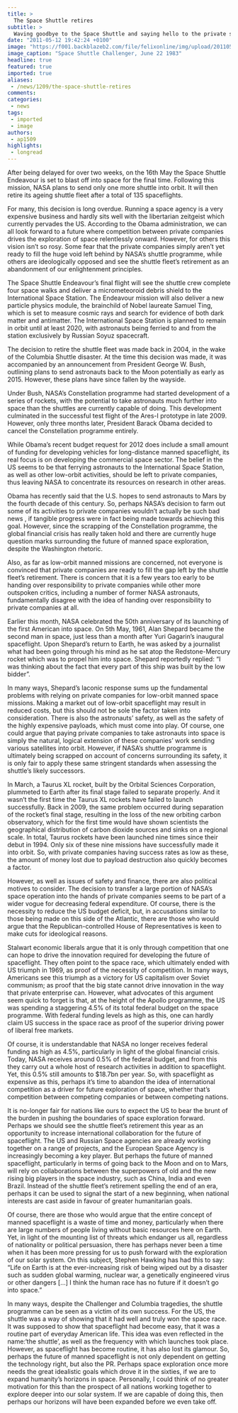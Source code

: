```yaml
---
title: >
  The Space Shuttle retires
subtitle: >
  Waving goodbye to the Space Shuttle and saying hello to the private sector
date: "2011-05-12 19:42:24 +0100"
image: "https://f001.backblazeb2.com/file/felixonline/img/upload/201105122040-felix-space-shuttle-challenger.jpg"
image_caption: "Space Shuttle Challenger, June 22 1983"
headline: true
featured: true
imported: true
aliases:
 - /news/1209/the-space-shuttle-retires
comments:
categories:
 - news
tags:
 - imported
 - image
authors:
 - ap1509
highlights:
 - longread
---
```


After being delayed for over two weeks, on the 16th May the Space Shuttle Endeavour is set to blast off into space for the final time. Following this mission, NASA plans to send only one more shuttle into orbit. It will then retire its ageing shuttle fleet after a total of 135 spaceflights.

For many, this decision is long overdue. Running a space agency is a very expensive business and hardly sits well with the libertarian zeitgeist which currently pervades the US. According to the Obama administration, we can all look forward to a future where competition between private companies drives the exploration of space relentlessly onward. However, for others this vision isn’t so rosy. Some fear that the private companies simply aren’t yet ready to fill the huge void left behind by NASA’s shuttle programme, while others are ideologically opposed and see the shuttle fleet’s retirement as an abandonment of our enlightenment principles.

The Space Shuttle Endeavour’s final flight will see the shuttle crew complete four space walks and deliver a micrometeoroid debris shield to the International Space Station. The Endeavour mission will also deliver a new particle physics module, the brainchild of Nobel laureate Samuel Ting, which is set to measure cosmic rays and search for evidence of both dark matter and antimatter. The International Space Station is planned to remain in orbit until at least 2020, with astronauts being ferried to and from the station exclusively by Russian Soyuz spacecraft.

The decision to retire the shuttle fleet was made back in 2004, in the wake of the Columbia Shuttle disaster. At the time this decision was made, it was accompanied by an announcement from President George W. Bush, outlining plans to send astronauts back to the Moon potentially as early as 2015. However, these plans have since fallen by the wayside.

Under Bush, NASA’s Constellation programme had started development of a series of rockets, with the potential to take astronauts much further into space than the shuttles are currently capable of doing. This development culminated in the successful test flight of the Ares-I prototype in late 2009. However, only three months later, President Barack Obama decided to cancel the Constellation programme entirely.

While Obama’s recent budget request for 2012 does include a small amount of funding for developing vehicles for long-distance manned spaceflight, its real focus is on developing the commercial space sector. The belief in the US seems to be that ferrying astronauts to the International Space Station, as well as other low-orbit activities, should be left to private companies, thus leaving NASA to concentrate its resources on research in other areas.

Obama has recently said that the U.S. hopes to send astronauts to Mars by the fourth decade of this century. So, perhaps NASA’s decision to farm out some of its activities to private companies wouldn’t actually be such bad news , if tangible progress were in fact being made towards achieving this goal. However, since the scrapping of the Constellation programme, the global financial crisis has really taken hold and there are currently huge question marks surrounding the future of manned space exploration, despite the Washington rhetoric.

Also, as far as low-orbit manned missions are concerned, not everyone is convinced that private companies are ready to fill the gap left by the shuttle fleet’s retirement. There is concern that it is a few years too early to be handing over responsibility to private companies while other more outspoken critics, including a number of former NASA astronauts, fundamentally disagree with the idea of handing over responsibility to private companies at all.

Earlier this month, NASA celebrated the 50th anniversary of its launching of the first American into space. On 5th May, 1961, Alan Shepard became the second man in space, just less than a month after Yuri Gagarin’s inaugural spaceflight. Upon Shepard’s return to Earth, he was asked by a journalist what had been going through his mind as he sat atop the Redstone-Mercury rocket which was to propel him into space. Shepard reportedly replied: “I was thinking about the fact that every part of this ship was built by the low bidder”.

In many ways, Shepard’s laconic response sums up the fundamental problems with relying on private companies for low-orbit manned space missions. Making a market out of low-orbit spaceflight may result in reduced costs, but this should not be sole the factor taken into consideration. There is also the astronauts’ safety, as well as the safety of the highly expensive payloads, which must come into play. Of course, one could argue that paying private companies to take astronauts into space is simply the natural, logical extension of these companies’ work sending various satellites into orbit. However, if NASA’s shuttle programme is ultimately being scrapped on account of concerns surrounding its safety, it is only fair to apply these same stringent standards when assessing the shuttle’s likely successors.

In March, a Taurus XL rocket, built by the Orbital Sciences Corporation, plummeted to Earth after its final stage failed to separate properly. And it wasn’t the first time the Taurus XL rockets have failed to launch successfully. Back in 2009, the same problem occurred during separation of the rocket’s final stage, resulting in the loss of the new orbiting carbon observatory, which for the first time would have shown scientists the geographical distribution of carbon dioxide sources and sinks on a regional scale. In total, Taurus rockets have been launched nine times since their debut in 1994. Only six of these nine missions have successfully made it into orbit. So, with private companies having success rates as low as these, the amount of money lost due to payload destruction also quickly becomes a factor.

However, as well as issues of safety and finance, there are also political motives to consider. The decision to transfer a large portion of NASA’s space operation into the hands of private companies seems to be part of a wider vogue for decreasing federal expenditure. Of course, there is the necessity to reduce the US budget deficit, but, in accusations similar to those being made on this side of the Atlantic, there are those who would argue that the Republican-controlled House of Representatives is keen to make cuts for ideological reasons.

Stalwart economic liberals argue that it is only through competition that one can hope to drive the innovation required for developing the future of spaceflight. They often point to the space race, which ultimately ended with US triumph in 1969, as proof of the necessity of competition. In many ways, Americans see this triumph as a victory for US capitalism over Soviet communism; as proof that the big state cannot drive innovation in the way that private enterprise can. However, what advocates of this argument seem quick to forget is that, at the height of the Apollo programme, the US was spending a staggering 4.5% of its total federal budget on the space programme. With federal funding levels as high as this, one can hardly claim US success in the space race as proof of the superior driving power of liberal free markets.

Of course, it is understandable that NASA no longer receives federal funding as high as 4.5%, particularly in light of the global financial crisis. Today, NASA receives around 0.5% of the federal budget, and from this they carry out a whole host of research activities in addition to spaceflight. Yet, this 0.5% still amounts to $18.7bn per year. So, with spaceflight as expensive as this, perhaps it’s time to abandon the idea of international competition as a driver for future exploration of space, whether that’s competition between competing companies or between competing nations.

It is no-longer fair for nations like ours to expect the US to bear the brunt of the burden in pushing the boundaries of space exploration forward. Perhaps we should see the shuttle fleet’s retirement this year as an opportunity to increase international collaboration for the future of spaceflight. The US and Russian Space agencies are already working together on a range of projects, and the European Space Agency is increasingly becoming a key player. But perhaps the future of manned spaceflight, particularly in terms of going back to the Moon and on to Mars, will rely on collaborations between the superpowers of old and the new rising big players in the space industry, such as China, India and even Brazil. Instead of the shuttle fleet’s retirement spelling the end of an era, perhaps it can be used to signal the start of a new beginning, when national interests are cast aside in favour of greater humanitarian goals.

Of course, there are those who would argue that the entire concept of manned spaceflight is a waste of time and money, particularly when there are large numbers of people living without basic resources here on Earth. Yet, in light of the mounting list of threats which endanger us all, regardless of nationality or political persuasion, there has perhaps never been a time when it has been more pressing for us to push forward with the exploration of our solar system. On this subject, Stephen Hawking has had this to say: “Life on Earth is at the ever-increasing risk of being wiped out by a disaster such as sudden global warming, nuclear war, a genetically engineered virus or other dangers [...] I think the human race has no future if it doesn’t go into space.”

In many ways, despite the Challenger and Columbia tragedies, the shuttle programme can be seen as a victim of its own success. For the US, the shuttle was a way of showing that it had well and truly won the space race. It was supposed to show that spaceflight had become easy, that it was a routine part of everyday American life. This idea was even reflected in the name:‘the shuttle’, as well as the frequency with which launches took place. However, as spaceflight has become routine, it has also lost its glamour. So, perhaps the future of manned spaceflight is not only dependent on getting the technology right, but also the PR. Perhaps space exploration once more needs the great idealistic goals which drove it in the sixties, if we are to expand humanity’s horizons in space. Personally, I could think of no greater motivation for this than the prospect of all nations working together to explore deeper into our solar system. If we are capable of doing this, then perhaps our horizons will have been expanded before we even take off.
